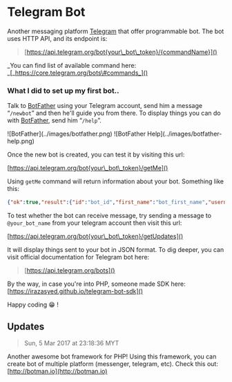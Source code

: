 # Telegram Bot

Another messaging platform [Telegram](https://telegram.org) that offer programmable bot. The bot uses HTTP API, and its endpoint is:

> [https://api.telegram.org/bot{your\_bot\_token}/{commandName}]()

_You can find list of available command here: _[_https://core.telegram.org/bots\#commands_]()

### What I did to set up my first bot..

Talk to [BotFather](https://telegram.me/botfather) using your Telegram account, send him a message “`/newbot`” and then he'll guide you from there. To display things you can do with [BotFather](https://telegram.me/botfather), send him “`/help`”.

![BotFather](../images/botfather.png\)
![BotFather Help]\(../images/botfather-help.png)

Once the new bot is created, you can test it by visiting this url:

[https://api.telegram.org/bot{your\_bot\_token}/getMe]()

Using `getMe` command will return information about your bot. Something like this:

```json
{"ok":true,"result":{"id":"bot_id","first_name":"bot_first_name","username":"bot_username"}}
```

To test whether the bot can receive message, try sending a message to `@your_bot_name` from your telegram account then visit this url:

[https://api.telegram.org/bot{your\_bot\_token}/getUpdates]()

It will display things sent to your bot in JSON format. To dig deeper, you can visit official documentation for Telegram bot here:

> [https://api.telegram.org/bots]()

By the way, in case you're into PHP, someone made SDK here: [https://irazasyed.github.io/telegram-bot-sdk]()

Happy coding 😁 !

## Updates

> Sun, 5 Mar 2017 at 23:18:36 MYT

Another awesome bot framework for PHP! Using this framework, you can create bot of multiple platform \(messenger, telegram, etc\). Check this out: [http://botman.io](http://botman.io)

